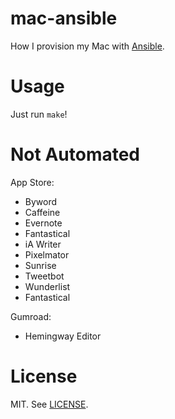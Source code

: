 # mac-ansible

How I provision my Mac with [Ansible](http://www.ansible.com/home).

# Usage

Just run `make`!


# Not Automated

App Store:

* Byword
* Caffeine
* Evernote
* Fantastical
* iA Writer
* Pixelmator
* Sunrise
* Tweetbot
* Wunderlist
* Fantastical

Gumroad:

* Hemingway Editor

# License

MIT. See [LICENSE](LICENSE).
